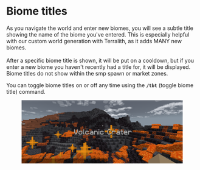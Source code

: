# Biome titles

As you navigate the world and enter new biomes, you will see a subtle title showing the name of the biome you've entered. This is especially helpful with our custom world generation with Terralith, as it adds MANY new biomes.\
\
After a specific biome title is shown, it will be put on a cooldown, but if you enter a new biome you haven't recently had a title for, it will be displayed. Biome titles do not show within the smp spawn or market zones.

You can toggle biome titles on or off any time using the **`/tbt`** (toggle biome title) command.

<figure><img src="../../.gitbook/assets/image (6).png" alt=""><figcaption></figcaption></figure>
